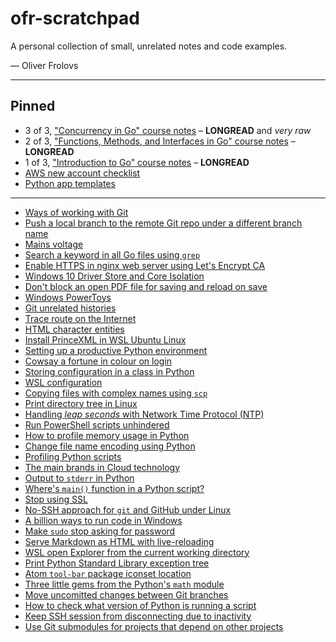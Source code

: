 # ofr-scratchpad

A personal collection of small, unrelated notes and code examples.

&mdash; Oliver Frolovs

---

## Pinned

* 3 of 3, ["Concurrency in Go" course notes](golang-course3.md) &ndash; **LONGREAD** and *very raw*
* 2 of 3, ["Functions, Methods, and Interfaces in Go" course notes](golang-course2.md) &ndash; **LONGREAD**
* 1 of 3, ["Introduction to Go" course notes](golang-course1.md) &ndash; **LONGREAD**
* [AWS new account checklist](aws-new-account-checklist.md)
* [Python app templates](python-application-structure.md)

---

* [Ways of working with Git](git-workflow.md)
* [Push a local branch to the remote Git repo under a different branch name](git-push-different-branch.md)
* [Mains voltage](voltage-mains.md)
* [Search a keyword in all Go files using `grep`](grep-all-go.md)
* [Enable HTTPS in nginx web server using Let's Encrypt CA](tls-nginx.md)
* [Windows 10 Driver Store and Core Isolation](windows-driver-store.md)
* [Don't block an open PDF file for saving and reload on save](pdf-viewer-reload.md)
* [Windows PowerToys](windows-powertoys-fancyzones.md)
* [Git unrelated histories](git-github-unrelated-histories.md)
* [Trace route on the Internet](traceroute-ng-solarwinds.md)
* [HTML character entities](html-entitties.md)
* [Install PrinceXML in WSL Ubuntu Linux](princexml-linux.md)
* [Setting up a productive Python environment](python-productivity.md)
* [Cowsay a fortune in colour on login](linux-fortune-cowsay-lolcat.md)
* [Storing configuration in a class in Python](python-class-as-config.md)
* [WSL configuration](wsl-config-files.md)
* [Copying files with complex names using `scp`](scp-complex-file-names.md)
* [Print directory tree in Linux](linux-print-directory-tree.md)
* [Handling *leap seconds* with Network Time Protocol (NTP)](ntp.md)
* [Run PowerShell scripts unhindered](powershell-set-exec-policy.md)
* [How to profile memory usage in Python](python-profile-memory-usage.md)
* [Change file name encoding using Python](python-recode-filenames.md)
* [Profiling Python scripts](python-profilers.md)
* [The main brands in Cloud technology](cloud-brands.md)
* [Output to `stderr` in Python](python-output-stderr.md)
* [Where's `main()` function in a Python script?](python-main.md)
* [Stop using SSL](ssl-tls.md)
* [No-SSH approach for `git` and GitHub under Linux](wsl-git-github-https.md)
* [A billion ways to run code in Windows](windows-autoruns.md)
* [Make `sudo` stop asking for password](sudo-authenticate.md)
* [Serve Markdown as HTML with live-reloading](npm-serve-markdown.md)
* [WSL open Explorer from the current working directory](wsl-open-explorer-cwd.md)
* [Print Python Standard Library exception tree](python-exception-tree.md)
* [Atom `tool-bar` package iconset location](atom-tool-bar-package.md)
* [Three little gems from the Python's `math` module](python-math.md)
* [Move uncomitted changes between Git branches](git-stash.md)
* [How to check what version of Python is running a script](python-version.md)
* [Keep SSH session from disconnecting due to inactivity](ssh-keep-alive.md)
* [Use Git submodules for projects that depend on other projects](git-submodules.md)
